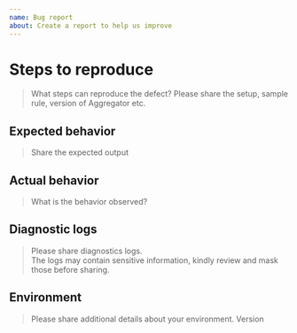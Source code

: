 ```yaml
---
name: Bug report
about: Create a report to help us improve
---
```


# Steps to reproduce

> What steps can reproduce the defect?
> Please share the setup, sample rule, version of Aggregator etc.

## Expected behavior

> Share the expected output

## Actual behavior

> What is the behavior observed?

## Diagnostic logs

> Please share diagnostics logs.  
> The logs may contain sensitive information, kindly review and mask those before sharing.

## Environment

> Please share additional details about your environment.
> Version